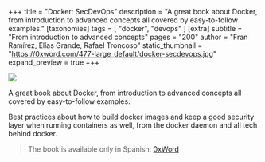 +++
title = "Docker: SecDevOps"
description = "A great book about Docker, from introduction to advanced concepts all covered by easy-to-follow examples."
[taxonomies]
tags = [ "docker", "devops" ]
[extra]
subtitle = "From introduction to advanced concepts"
pages = "200"
author = "Fran Ramírez, Elías Grande, Rafael Troncoso"
static_thumbnail = "https://0xword.com/477-large_default/docker-secdevops.jpg"
expand_preview = true
+++

<a target="_blank" href="https://0xword.com/es/libros/103-docker-secdevops.html">
    <img border="0" src="https://0xword.com/477-large_default/docker-secdevops.jpg" >
</a>

A great book about Docker, from introduction to advanced concepts all covered by easy-to-follow examples.

Best practices about how to build docker images and keep a good security layer when running containers as well, from the docker daemon and all tech behind docker.

<!-- more -->

> The book is available only in Spanish: [0xWord](https://0xword.com/es/libros/103-docker-secdevops.html)
